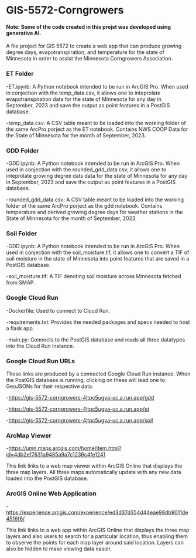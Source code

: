 # GIS-5572-Corngrowers
#### Note: Some of the code created in this projst was developed using generative AI.
A file project for GIS 5572 to create a web app that can produce growing degree days, evapotranspiration, and temperature for the state of Minnesota in order to assist the Minnesota Corngrowers Association.


### ET Folder
-ET.ipynb: A Python notebook intended to be run in ArcGIS Pro. When used in conjection with the temp_data.csv, it allows one to inteprolate evapotranspiration data for the state of Minnesota for any day in September, 2023 and save the output as point features in a PostGIS database.

-temp_data.csv: A CSV table meant to be loaded into the working folder of the same ArcPro porject as the ET notebook. Contains NWS COOP Data for the State of Minnesota for the month of September, 2023.

### GDD Folder
-GDD.ipynb: A Python notebook intended to be run in ArcGIS Pro. When used in conjection with the rounded_gdd_data.csv, it allows one to inteprolate growing degree dats data for the state of Minnesota for any day in September, 2023 and save the output as point features in a PostGIS database.

-rounded_gdd_data.csv: A CSV table meant to be loaded into the working folder of the same ArcPro porject as the gdd notebook. Contains temperature and derived growing degree days for weather stations in the State of Minnesota for the month of September, 2023.

### Soil Folder
-GDD.ipynb: A Python notebook intended to be run in ArcGIS Pro. When used in conjection with the soil_moisture.tif, it allows one to convert a TIF of soil moisture in the state of Minnesota into point features that are saved in a PostGIS database.

-soil_moisture.tif: A TIF denoting soil moisture across Minnesota fetched from SMAP.

### Google Cloud Run
-Dockerfile: Used to connect to Cloud Run.

-requirements.txt: Provides the needed packages and specs needed to host a flask app.

-main.py: Connects to the PostGIS database and reads all three datatypes into the Cloud Run Instance.

### Google Cloud Run URLs
These links are produced by a connected Google Cloud Run instance. When the PostGIS database is running, clicking on these will lead one to GeoJSONs for their respective data.

-https://gis-5572-corngrowers-4jtpc5ugva-uc.a.run.app/gdd

-https://gis-5572-corngrowers-4jtpc5ugva-uc.a.run.app/et

-https://gis-5572-corngrowers-4jtpc5ugva-uc.a.run.app/soil

### ArcMap Viewer
-https://umn.maps.arcgis.com/home/item.html?id=4db2ef7631a9485a9a7c1236c4fe1241

This link links to a web map viewer within ArcGIS Online that displays the three map layers. All three maps automatically update with any new data loaded into the PostGIS database.

### ArcGIS Online Web Application
-https://experience.arcgis.com/experience/ed3d37d354d44eae98db9011de4516f6/

This link links to a web app within ArcGIS Online that displays the three map layers and also users to search for a particular location, thus enabling them to observe the points for each map layer around said location. Layers can also be hidden to make viewing data easier.

